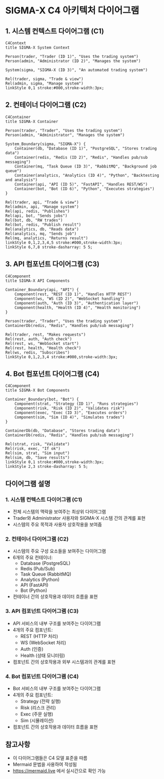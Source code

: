 # SIGMA-X C4 아키텍처 다이어그램

## 1. 시스템 컨텍스트 다이어그램 (C1)

```mermaid
C4Context
title SIGMA-X System Context

Person(trader, "Trader (ID 1)", "Uses the trading system")
Person(admin, "Administrator (ID 2)", "Manages the system")

System(sigma, "SIGMA-X (ID 3)", "An automated trading system")

Rel(trader, sigma, "Trade & view")
Rel(admin, sigma, "Manage system")
linkStyle 0,1 stroke:#000,stroke-width:3px;
```

## 2. 컨테이너 다이어그램 (C2)

```mermaid
C4Container
title SIGMA-X Container

Person(trader, "Trader", "Uses the trading system")
Person(admin, "Administrator", "Manages the system")

System_Boundary(sigma, "SIGMA-X") {
    Container(db, "Database (ID 1)", "PostgreSQL", "Stores trading data")
    Container(redis, "Redis (ID 2)", "Redis", "Handles pub/sub messaging")
    Container(mq, "Task Queue (ID 3)", "RabbitMQ", "Background job queue")
    Container(analytics, "Analytics (ID 4)", "Python", "Backtesting and analysis")
    Container(api, "API (ID 5)", "FastAPI", "Handles REST/WS")
    Container(bot, "Bot (ID 6)", "Python", "Executes strategies")
}

Rel(trader, api, "Trade & view")
Rel(admin, api, "Manage system")
Rel(api, redis, "Publishes")
Rel(api, bot, "Sends jobs")
Rel(bot, db, "RW trades")
Rel(bot, redis, "Publish result")
Rel(analytics, db, "Reads data")
Rel(analytics, mq, "Sends job")
Rel(mq, analytics, "Returns result")
linkStyle 0,1,2,3,4,5 stroke:#000,stroke-width:3px;
linkStyle 6,7,8 stroke-dasharray: 5 5;
```

## 3. API 컴포넌트 다이어그램 (C3)

```mermaid
C4Component
title SIGMA-X API Components

Container_Boundary(api, "API") {
    Component(rest, "REST (ID 1)", "Handles HTTP REST")
    Component(ws, "WS (ID 2)", "WebSocket handling")
    Component(auth, "Auth (ID 3)", "Authentication layer")
    Component(health, "Health (ID 4)", "Health monitoring")
}

Person(trader, "Trader", "Uses the trading system")
ContainerDb(redis, "Redis", "Handles pub/sub messaging")

Rel(trader, rest, "Makes requests")
Rel(rest, auth, "Auth check")
Rel(rest, ws, "WebSocket start")
Rel(rest, health, "Health check")
Rel(ws, redis, "Subscribes")
linkStyle 0,1,2,3,4 stroke:#000,stroke-width:3px;
```

## 4. Bot 컴포넌트 다이어그램 (C4)

```mermaid
C4Component
title SIGMA-X Bot Components

Container_Boundary(bot, "Bot") {
    Component(strat, "Strategy (ID 1)", "Runs strategies")
    Component(risk, "Risk (ID 2)", "Validates risk")
    Component(exec, "Exec (ID 3)", "Executes orders")
    Component(sim, "Sim (ID 4)", "Simulates trades")
}

ContainerDb(db, "Database", "Stores trading data")
ContainerDb(redis, "Redis", "Handles pub/sub messaging")

Rel(strat, risk, "Validate")
Rel(risk, exec, "If ok")
Rel(sim, strat, "Sim input")
Rel(sim, db, "Save results")
linkStyle 0,1 stroke:#000,stroke-width:3px;
linkStyle 2,3 stroke-dasharray: 5 5;
```

## 다이어그램 설명

### 1. 시스템 컨텍스트 다이어그램 (C1)
- 전체 시스템의 맥락을 보여주는 최상위 다이어그램
- Trader와 Administrator 사용자와 SIGMA-X 시스템 간의 관계를 표현
- 시스템의 주요 목적과 사용자 상호작용을 보여줌

### 2. 컨테이너 다이어그램 (C2)
- 시스템의 주요 구성 요소들을 보여주는 다이어그램
- 6개의 주요 컨테이너:
  - Database (PostgreSQL)
  - Redis (Pub/Sub)
  - Task Queue (RabbitMQ)
  - Analytics (Python)
  - API (FastAPI)
  - Bot (Python)
- 컨테이너 간의 상호작용과 데이터 흐름을 표현

### 3. API 컴포넌트 다이어그램 (C3)
- API 서비스의 내부 구조를 보여주는 다이어그램
- 4개의 주요 컴포넌트:
  - REST (HTTP 처리)
  - WS (WebSocket 처리)
  - Auth (인증)
  - Health (상태 모니터링)
- 컴포넌트 간의 상호작용과 외부 시스템과의 관계를 표현

### 4. Bot 컴포넌트 다이어그램 (C4)
- Bot 서비스의 내부 구조를 보여주는 다이어그램
- 4개의 주요 컴포넌트:
  - Strategy (전략 실행)
  - Risk (리스크 관리)
  - Exec (주문 실행)
  - Sim (시뮬레이션)
- 컴포넌트 간의 상호작용과 데이터 흐름을 표현

## 참고사항
- 이 다이어그램들은 C4 모델 표준을 따름
- Mermaid 문법을 사용하여 작성됨
- https://mermaid.live 에서 실시간으로 확인 가능
